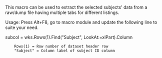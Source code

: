 This macro can be used to extract the selected subjects' data from a raw/dump file having multiple tabs for different listings.

Usage:
Press Alt+F8, go to macro module and update the following line to suite your need.

subcol = wks.Rows(1).Find("Subject", LookAt:=xlPart).Column
		
		Rows(1) = Row number of dataset header row
		"Subject" = Column label of subject ID column
